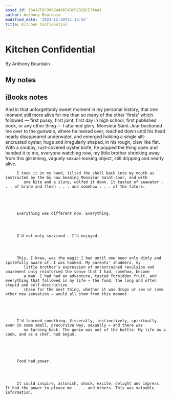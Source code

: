 ```yaml
---
asset_id: 16A18F0C998B4496F4DC9232BCE7AA41
author: Anthony Bourdain
modified_date: '2023-12-30T21:13:55'
title: Kitchen Confidential
---
```


# Kitchen Confidential

By Anthony Bourdain

## My notes <a name="my_notes_dont_delete"></a>



## iBooks notes <a name="ibooks_notes_dont_delete"></a>


And in that unforgettably sweet moment in my personal history, that one moment still more alive for me than so many of the
            other 'firsts' which followed — first pussy, first joint, first day in high school, first published book, or any other thing
            — I attained glory. Monsieur Saint-Jour beckoned me over to the gunwale, where he leaned over, reached down until his head
            nearly disappeared underwater, and emerged holding a single silt-encrusted oyster, huge and irregularly shaped, in his rough,
            claw like fist. With a snubby, rust-covered oyster knife, he popped the thing open and handed it to me, everyone watching
            now, my little brother shrinking away from this glistening, vaguely sexual-looking object, still dripping and nearly alive.
         
         
         
         
         
         I took it in my hand, tilted the shell back into my mouth as instructed by the by now beaming Monsieur Saint-Jour, and with
            one bite and a slurp, wolfed it down. It tasted of seawater . . . of brine and flesh . . . and somehow . . . of the future.
         
         
         
         
         
         Everything was different now. Everything.
         
         
         
         
         I'd not only survived — I'd enjoyed.
         
         
         
         
         This, I knew, was the magic I had until now been only dimly and spitefully aware of. I was hooked. My parents' shudders, my
            little brother's expression of unrestrained revulsion and amazement only reinforced the sense that I had, somehow, become
            a man. I had had an adventure, tasted forbidden fruit, and everything that followed in my life — the food, the long and often stupid and self-destructive
            chase for the next thing, whether it was drugs or sex or some other new sensation — would all stem from this moment.
         
         
         
         
         
         I'd learned something. Viscerally, instinctively, spiritually even in some small, precursive way, sexually — and there was
            no turning back. The genie was out of the bottle. My life as a cook, and as a chef, had begun.
         
         
         
         
         
         Food had power.
         
         
         
         
         It could inspire, astonish, shock, excite, delight and impress. It had the power to please me . . . and others. This was valuable information.